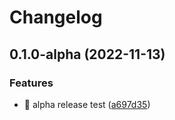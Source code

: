 # Changelog

## 0.1.0-alpha (2022-11-13)


### Features

* 🎸 alpha release test ([a697d35](https://github.com/eiymba/ARCadia/commit/a697d353fde64ab42eb1fa0f3a13f964d6ef64c6))
